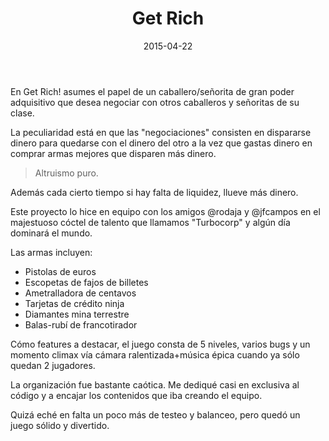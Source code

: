 ﻿---
layout: post
title: Get Rich
date: 2015-04-22
description: El dinero no da la felicidad
img: assets/img/cover/getrich.jpg
tags: [Jams]
words: 2 minutos
status: published
action-text: Descarga en LudumDare
action-link: http://ludumdare.com/compo/ludum-dare-32/?action=preview&uid=53114
---

En Get Rich! asumes el papel de un caballero/señorita de gran poder adquisitivo que desea negociar con otros caballeros y señoritas de su clase.

La peculiaridad está en que las "negociaciones" consisten en dispararse dinero para quedarse con el dinero del otro a la vez que gastas dinero en comprar armas mejores que disparen más dinero.

<blockquote>Altruismo puro.</blockquote>

Además cada cierto tiempo si hay falta de liquidez, llueve más dinero.

Este proyecto lo hice en equipo con los amigos @rodaja y @jfcampos en el majestuoso cóctel de talento que llamamos "Turbocorp" y algún día dominará el mundo.

Las armas incluyen:
- Pistolas de euros
- ‎Escopetas de fajos de billetes
- ‎Ametralladora de centavos
- ‎Tarjetas de crédito ninja
- Diamantes mina terrestre
- ‎Balas-rubí de francotirador

Cómo features a destacar, el juego consta de 5 niveles, varios bugs y un momento climax vía cámara ralentizada+música épica cuando ya sólo quedan 2 jugadores.

La organización fue bastante caótica. Me dediqué casi en exclusiva al código y a encajar los contenidos que iba creando el equipo.

Quizá eché en falta un poco más de testeo y balanceo, pero quedó un juego sólido y divertido.